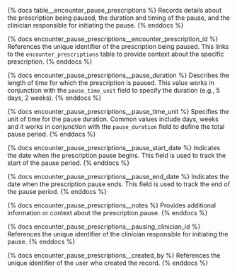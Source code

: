 {% docs table__encounter_pause_prescriptions %}
Records details about the prescription being paused, the duration and timing of the pause, and the clinician responsible for initiating the pause.
{% enddocs %}

{% docs encounter_pause_prescriptions__encounter_prescription_id %}
References the unique identifier of the prescription being paused. This links to the `encounter_prescriptions` table to provide context about the specific prescription.
{% enddocs %}

{% docs encounter_pause_prescriptions__pause_duration %}
Describes the length of time for which the prescription is paused. This value works in conjunction with the `pause_time_unit` field to specify the duration (e.g., 5 days, 2 weeks).
{% enddocs %}

{% docs encounter_pause_prescriptions__pause_time_unit %}
Specifies the unit of time for the pause duration. Common values include days, weeks and it works in conjunction with the `pause_duration` field to define the total pause period.
{% enddocs %}

{% docs encounter_pause_prescriptions__pause_start_date %}
Indicates the date when the prescription pause begins. This field is used to track the start of the pause period.
{% enddocs %}

{% docs encounter_pause_prescriptions__pause_end_date %}
Indicates the date when the prescription pause ends. This field is used to track the end of the pause period.
{% enddocs %}

{% docs encounter_pause_prescriptions__notes %}
Provides additional information or context about the prescription pause.
{% enddocs %}

{% docs encounter_pause_prescriptions__pausing_clinician_id %}
References the unique identifier of the clinician responsible for initiating the pause.
{% enddocs %}

{% docs encounter_pause_prescriptions__created_by %}
References the unique identifier of the user who created the record.
{% enddocs %}
